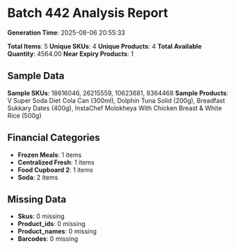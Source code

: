 # Batch 442 Analysis Report

**Generation Time**: 2025-08-06 20:55:33

**Total Items**: 5
**Unique SKUs**: 4
**Unique Products**: 4
**Total Available Quantity**: 4564.00
**Near Expiry Products**: 1

## Sample Data
**Sample SKUs**: 18616046, 26215559, 10623681, 8364468
**Sample Products**: V Super Soda Diet Cola Can (300ml), Dolphin Tuna Solid (200g), Breadfast Sukkary Dates (400g), InstaChef Molokheya With Chicken Breast & White Rice (500g)

## Financial Categories
- **Frozen Meals**: 1 items
- **Centralized Fresh**: 1 items
- **Food Cupboard 2**: 1 items
- **Soda**: 2 items

## Missing Data
- **Skus**: 0 missing
- **Product_ids**: 0 missing
- **Product_names**: 0 missing
- **Barcodes**: 0 missing
